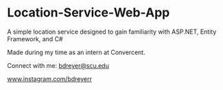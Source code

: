 # Location-Service-Web-App
A simple location service designed to gain familiarity with ASP.NET, Entity Framework, and C#

Made during my time as an intern at Convercent.

Connect with me: 
bdreyer@scu.edu

www.instagram.com/bdreyerr
